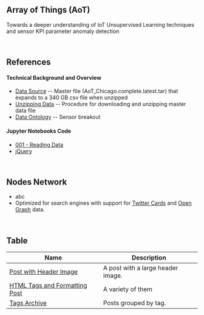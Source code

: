 ##  Array of Things (AoT)

Towards a deeper understanding of IoT Unsupervised Learning techniques and sensor KPI parameter anomaly detection 

<br>


##  References 


#### Technical Background and Overview 


- [Data Source](https://www.mcs.anl.gov/research/projects/waggle/downloads/datasets/index.php)  -- Master file (AoT_Chicago.complete.latest.tar) that expands to a 340 GB csv file when unzipped 
- [Unzipping Data](https://github.com/waggle-sensor/waggle/blob/master/data/aot-readme.md)  -- Procedure for downloading and unzipping master data file
- [Data Ontology](ENTER/docs/sensor_ontology.csv) -- Sensor breakout 


#### Jupyter Notebooks Code

- [001 - Reading Data](http://jekyllrb.com/)
- [jQuery](http://jquery.com/)



<br>



##  Nodes Network
- abc
- Optimized for search engines with support for [Twitter Cards](https://dev.twitter.com/cards/overview) and [Open Graph](http://ogp.me/) data.



<br>



## Table

| Name                                        | Description                                           |
| ------------------------------------------- | ----------------------------------------------------- |
| [Post with Header Image][header-image-post] | A post with a large header image. |
| [HTML Tags and Formatting Post][html-tags-post] | A variety of them |
| [Tags Archive][tags-archive] | Posts grouped by tag. |


[header-image-post]: https://mmistakes.github.io/minimal-mistakes/layout-header-image-text-readability/
[gallery-post]: https://mmistakes.github.io/minimal-mistakes/post%20formats/post-gallery/
[html-tags-post]: https://mmistakes.github.io/minimal-mistakes/markup/markup-html-tags-and-formatting/
[syntax-post]: https://mmistakes.github.io/minimal-mistakes/markup-syntax-highlighting/
[sample-collection]: https://mmistakes.github.io/minimal-mistakes/recipes/chocolate-chip-cookies/
[categories-archive]: https://mmistakes.github.io/minimal-mistakes/categories/
[tags-archive]: https://mmistakes.github.io/minimal-mistakes/tags/
[year-archive]: https://mmistakes.github.io/minimal-mistakes/year-archive/

